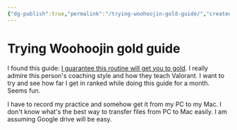 ```yaml
---
{"dg-publish":true,"permalink":"/trying-woohoojin-gold-guide/","created":"2024-02-21T21:26:55.900+09:00","updated":"2024-02-27T21:26:42.907+09:00"}
---
```


# Trying Woohoojin gold guide

I found this guide: [I guarantee this routine will get you to gold](https://www.youtube.com/watch?v=JxP2y_q51IE). I really admire this person's coaching style and how they teach Valorant. I want to try and see how far I get in ranked while doing this guide for a month. Seems fun.

I have to record my practice and somehow get it from my PC to my Mac. I don't know what's the best way to transfer files from PC to Mac easily. I am assuming Google drive will be easy.
